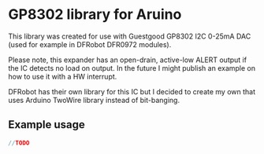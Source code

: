 # GP8302 library for Aruino

This library was created for use with Guestgood GP8302 I2C 0-25mA DAC (used for example in DFRobot DFR0972 modules).

Please note, this expander has an open-drain, active-low ALERT output if the IC detects no load on output. In the future I might publish an example on how to use it with a HW interrupt.

DFRobot has their own library for this IC but I decided to create my own that uses Arduino TwoWire library instead of bit-banging.

## Example usage
```cpp
//TODO
```